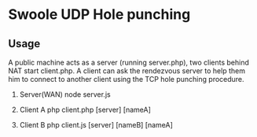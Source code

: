 Swoole UDP Hole punching
=========================

Usage
-------------------------
A public machine acts as a server (running server.php), two
clients behind NAT start client.php.
A client can ask the rendezvous server to help them him to connect to another
client using the TCP hole punching procedure.

1. Server(WAN)
    node server.js

2. Client A
    php client.php [server] [nameA]

3. Client B
    php client.js [server] [nameB] [nameA]


